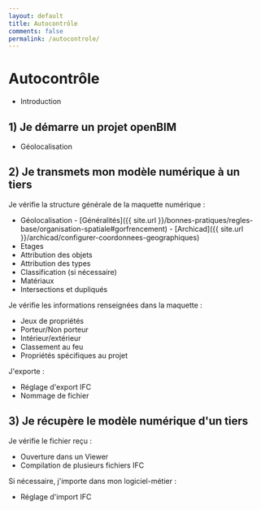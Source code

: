 ```yaml
---
layout: default
title: Autocontrôle
comments: false
permalink: /autocontrole/
---
```


# Autocontrôle

* Introduction

## 1) Je démarre un projet openBIM

* Géolocalisation

## 2) Je transmets mon modèle numérique à un tiers

Je vérifie la structure générale de la maquette numérique :

* Géolocalisation - [Généralités]({{ site.url }}/bonnes-pratiques/regles-base/organisation-spatiale#gorfrencement) - [Archicad]({{ site.url }}/archicad/configurer-coordonnees-geographiques)
* Etages
* Attribution des objets
* Attribution des types
* Classification (si nécessaire)
* Matériaux
* Intersections et dupliqués

Je vérifie les informations renseignées dans la maquette :

* Jeux de propriétés
* Porteur/Non porteur
* Intérieur/extérieur
* Classement au feu
* Propriétés spécifiques au projet

J'exporte :

* Réglage d'export IFC
* Nommage de fichier

## 3) Je récupère le modèle numérique d'un tiers

Je vérifie le fichier reçu :

* Ouverture dans un Viewer
* Compilation de plusieurs fichiers IFC

Si nécessaire, j'importe dans mon logiciel-métier :

* Réglage d'import IFC